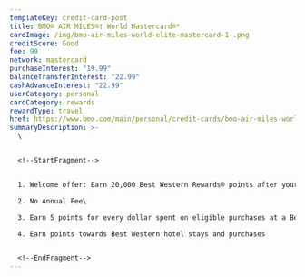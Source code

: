 ```yaml
---
templateKey: credit-card-post
title: BMO® AIR MILES®† World Mastercard®*
cardImage: /img/bmo-air-miles-world-elite-mastercard-1-.png
creditScore: Good
fee: 99
network: mastercard
purchaseInterest: "19.99"
balanceTransferInterest: "22.99"
cashAdvanceInterest: "22.99"
userCategory: personal
cardCategory: rewards
rewardType: travel
href: https://www.bmo.com/main/personal/credit-cards/bmo-air-miles-world-elite-mastercard/
summaryDescription: >-
  \


  <!--StartFragment-->


  1. Welcome offer: Earn 20,000 Best Western Rewards® points after your first eligible purchase – enough for a night's stay\

  2. No Annual Fee\

  3. Earn 5 points for every dollar spent on eligible purchases at a Best Western Property‡ and 1 point for every dollar on all other eligible purchases\

  4. Earn points towards Best Western hotel stays and purchases


  <!--EndFragment-->
---
```

